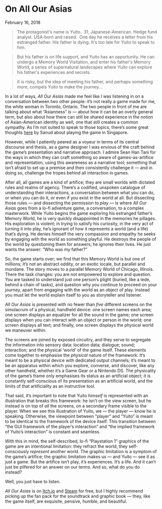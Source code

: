 <meta name="description" content="Old interfaces as artificial mediators with ancestors." />
<meta name="twitter:description" content="Old interfaces as artificial mediators with ancestors." />
<h1 class="h1-title">On All Our Asias</h1>
<p class="post-date">
  <time datetime="2018-02-1621:36:00+00:00" itemprop="datePublished">February 16, 2018</time>
</p>

> The protagonist's name is Yuito.  31, Japanese-American. Hedge fund analyst. USA-born and raised.  One day he receives a letter from his estranged father. His father is dying. It's too late for Yuito to speak to him. 

> But his father is on life support, and Yuito has an opportunity. He can undergo a Memory World Visitation, and enter his father's Memory World, a series of supernatural landscapes where Yuito can explore his father's experiences and secrets.

> It is risky, but the idea of meeting his father, and perhaps something more, compels Yuito to make the journey…

In a lot of ways, *All Our Asias* made me feel like I was listening in on a conversation between two other people: it’s not really a game made for me, the white woman in Toronto, Ontario. The two people in front of me are talking about what “Asianness” *is* — about how it can be an overly general term, but also about how there can still be shared experience in the notion of Asian-American identity as well, one that still creates a common sympathy. As I’m not suited to speak to those topics, there’s some great thoughts [here](https://medium.com/@sanud.games/playing-an-asian-american-as-a-westernised-asian-in-all-our-asias-22e54d19e3be) by Sanud about playing the game in Singapore.

However, while I patiently peered as a voyeur in terms of its central discourse and thesis, as a game designer I was envious of the craft behind the game’s presentation and narrative approach. I admire Sean Han Tani for the ways in which they can craft something so aware of games-as-artifice and representation, using this awareness as a narrative tool; something that isn’t afraid to set up a premise and then consistently challenge it — and in doing so, challenge the tropes behind all interaction in games.

After all, all games are a kind of artifice; they are small worlds with dictated rules and realms of agency. There’s a codified, unspoken catalogue of understanding their interactions, a conversation between what you can do, or when you can do it, or even if you exist in the world at all. But dissecting those rules — and dissecting the permission to *play* — is where *All Our Asias* goes from a lo-fi adventure game, a conversation, to a complex masterwork.
While Yuito begins the game exploring his estranged father’s Memory World, he is very quickly disappointed in the memories he pillages. His exploration is violent; in trying to satisfy his curiosity, in the very act of turning it into play, he’s ignorant of how it represents a world (and a life) that’s dying. He denies himself the very compassion and empathy he seeks by engaging with the world as something playful. He destroys the people of the world by questioning them for answers; he ignores their lives. He just wants the answer: “Who was my father?”

So, the game starts over; we find that this Memory World is but one of millions; it’s not an abstract oddity, or an exotic locale, but parallel and mundane. The story moves to a parallel Memory World of Chicago, Illinois. There the task changes: you are not empowered to explore and question. You are tasked to understand just one person’s plight (buried, like a lede, behind a chain of tasks), and question why you continue to proceed on your journey, apart from engaging with the world as an object of play. Instead you must let the world explain itself to you as storyteller and listener.

*All Our Asias* is presented with no fewer than *five* different screens on the simulacrum of a physical, handheld device: one screen names each area; one screen displays an equalizer for all the sound in the game; one screen displays when you can interact with an object or person in the world; one screen displays all text; and finally, one screen displays the physical world we maneuver within.

The screens are joined by exposed circuitry, and they serve to segregate the information into sensory data: location data; dialogue; sound; interaction; and the physical ‘world’ of the game itself.  These elements come together to emphasise the *physical* nature of the framework. It’s meant to be a physical device with dedicated output channels; it’s meant to be an apparatus within which you explore, converse, and discover, like any other handheld, whether it’s a Game Gear or a Nintendo DS. The physicality of the game’s frame only emphasises its status as an artificial object; it is constantly self-conscious of its presentation as an artificial world, and the limits of that artificiality as an instructive tool.

That said, it’s important to note that Yuito *himself* is represented with an illustration that breaks this framework: he isn’t on the view screen, but he instead is on top of *all* the screens, on a secondary frame visible to the player. When we see this illustration of Yuito, we — the player — know he is speaking. Otherwise, the viewpoint between “player” and “Yuito” is meant to be identical to the framework of the device itself. This transition between “the GUI framework of the player’s interaction” and “the implied framework of Yuito’s interaction” is constant and seamless.

With this in mind, the self-described, lo-fi “Playstation 1” graphics of the game are an intentional limitation: they refract the world; they self-consciously *represent* another world. The graphic limitation is a symptom of the game’s artifice; the graphic limitation makes us — and Yuito — see it as just a game. But the artifice isn’t play, it’s experiences. It’s a life. And it can’t just be pilfered for an answer on our terms. And so, what do you do instead?

Well, you just have to listen.

*All Our Asias* is on [Itch.io](https://sean-han-tani.itch.io/aoa) and [Steam](http://store.steampowered.com/app/698050/All_Our_Asias/) for free, but I highly recommend picking up the fan pack for the soundtrack and graphic book — they, like the game itself, are exquisite, pensive, humble, and beautiful.
